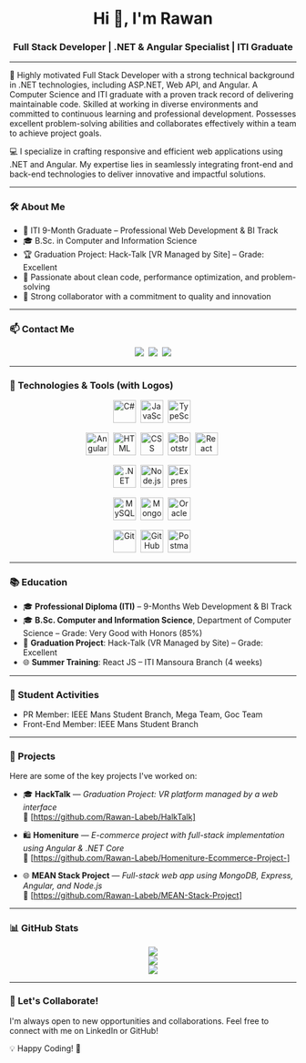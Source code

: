 <h1 align="center">Hi 👋, I'm Rawan </h1>
<h3 align="center">Full Stack Developer | .NET & Angular Specialist | ITI Graduate</h3>

---

🌟 Highly motivated Full Stack Developer with a strong technical background in .NET technologies, including ASP.NET, Web API, and Angular. A Computer Science and ITI graduate with a proven track record of delivering maintainable code. Skilled at working in diverse environments and committed to continuous learning and professional development. Possesses excellent problem-solving abilities and collaborates effectively within a team to achieve project goals.

💻 I specialize in crafting responsive and efficient web applications using .NET and Angular. My expertise lies in seamlessly integrating front-end and back-end technologies to deliver innovative and impactful solutions.

---

### 🛠 About Me

- 🔹 ITI 9-Month Graduate – Professional Web Development & BI Track  
- 🎓 B.Sc. in Computer and Information Science
- 🏆 Graduation Project: Hack-Talk [VR Managed by Site] – Grade: Excellent  
- 🧠 Passionate about clean code, performance optimization, and problem-solving  
- 🤝 Strong collaborator with a commitment to quality and innovation  

---



### 📫 Contact Me

<p align="center">
  <a href="mailto:rawanwaellabeb@gmail.com"><img src="https://img.shields.io/badge/Email-D14836?style=for-the-badge&logo=gmail&logoColor=white"/></a>&nbsp;
  <a href="https://www.linkedin.com/in/rawanlabeb/" target="_blank"><img src="https://img.shields.io/badge/LinkedIn-0077B5?style=for-the-badge&logo=linkedin&logoColor=white"/></a>&nbsp;
  <a href="https://github.com/Rawan-labeb" target="_blank"><img src="https://img.shields.io/badge/GitHub-000?style=for-the-badge&logo=github&logoColor=white"/></a>
</p>

---

### 🚀 Technologies & Tools (with Logos)

<div align="center">

  <!-- Languages -->
  <img src="https://cdn.jsdelivr.net/gh/devicons/devicon/icons/csharp/csharp-original.svg" title="C#" alt="C#" width="40" height="40"/>&nbsp;
  <img src="https://cdn.jsdelivr.net/gh/devicons/devicon/icons/javascript/javascript-original.svg" title="JavaScript" alt="JavaScript" width="40" height="40"/>&nbsp;
  <img src="https://cdn.jsdelivr.net/gh/devicons/devicon/icons/typescript/typescript-original.svg" title="TypeScript" alt="TypeScript" width="40" height="40"/>&nbsp;

  <!-- Front-End -->
  <img src="https://cdn.jsdelivr.net/gh/devicons/devicon/icons/angularjs/angularjs-original.svg" title="Angular" alt="Angular" width="40" height="40"/>&nbsp;
  <img src="https://cdn.jsdelivr.net/gh/devicons/devicon/icons/html5/html5-original.svg" title="HTML5" alt="HTML" width="40" height="40"/>&nbsp;
  <img src="https://cdn.jsdelivr.net/gh/devicons/devicon/icons/css3/css3-original.svg" title="CSS3" alt="CSS" width="40" height="40"/>&nbsp;
  <img src="https://cdn.jsdelivr.net/gh/devicons/devicon/icons/bootstrap/bootstrap-original.svg" title="Bootstrap" alt="Bootstrap" width="40" height="40"/>&nbsp;
  <img src="https://cdn.jsdelivr.net/gh/devicons/devicon/icons/react/react-original.svg" title="React" alt="React" width="40" height="40"/>&nbsp;

  <!-- Back-End -->
  <img src="https://cdn.jsdelivr.net/gh/devicons/devicon/icons/dot-net/dot-net-original.svg" title=".NET" alt=".NET" width="40" height="40"/>&nbsp;
  <img src="https://cdn.jsdelivr.net/gh/devicons/devicon/icons/nodejs/nodejs-original.svg" title="Node.js" alt="Node.js" width="40" height="40"/>&nbsp;
  <img src="https://cdn.jsdelivr.net/gh/devicons/devicon/icons/express/express-original.svg" title="Express" alt="Express" width="40" height="40"/>&nbsp;

  <!-- Databases -->
  <img src="https://cdn.jsdelivr.net/gh/devicons/devicon/icons/mysql/mysql-original.svg" title="MySQL" alt="MySQL" width="40" height="40"/>&nbsp;
  <img src="https://cdn.jsdelivr.net/gh/devicons/devicon/icons/mongodb/mongodb-original.svg" title="MongoDB" alt="MongoDB" width="40" height="40"/>&nbsp;
  <img src="https://cdn.jsdelivr.net/gh/devicons/devicon/icons/oracle/oracle-original.svg" title="Oracle" alt="Oracle" width="40" height="40"/>&nbsp;

  <!-- Tools -->
  <img src="https://cdn.jsdelivr.net/gh/devicons/devicon/icons/git/git-original.svg" title="Git" alt="Git" width="40" height="40"/>&nbsp;
  <img src="https://cdn.jsdelivr.net/gh/devicons/devicon/icons/github/github-original.svg" title="GitHub" alt="GitHub" width="40" height="40"/>&nbsp;
  <img src="https://cdn.jsdelivr.net/gh/devicons/devicon/icons/postman/postman-original.svg" title="Postman" alt="Postman" width="40" height="40"/>&nbsp;

</div>

---

### 📚 Education

- 🎓 **Professional Diploma (ITI)** – 9-Months Web Development & BI Track  
- 🎓 **B.Sc. Computer and Information Science**, Department of Computer Science – Grade: Very Good with Honors (85%)  
- 📘 **Graduation Project**: Hack-Talk (VR Managed by Site) – Grade: Excellent  
- 🌐 **Summer Training**: React JS – ITI Mansoura Branch (4 weeks)

---

### 🌟 Student Activities

- PR Member: IEEE Mans Student Branch, Mega Team, Goc Team  
- Front-End Member: IEEE Mans Student Branch


---

### 📌 Projects

Here are some of the key projects I've worked on:

- 🎓 **HackTalk** — *Graduation Project: VR platform managed by a web interface*  
  🔗 [https://github.com/Rawan-Labeb/HalkTalk]

- 🛍️ **Homeniture** — *E-commerce project with full-stack implementation using Angular & .NET Core*  
  🔗 [https://github.com/Rawan-Labeb/Homeniture-Ecommerce-Project-]

- 🌐 **MEAN Stack Project** — *Full-stack web app using MongoDB, Express, Angular, and Node.js*  
  🔗 [https://github.com/Rawan-Labeb/MEAN-Stack-Project]

  
---

### 📊 GitHub Stats

<p align="center">
  <img src="https://github-readme-stats.vercel.app/api?username=Rawan-Labeb&show_icons=true&theme=radical" />
  <br />
  <img src="https://github-readme-streak-stats.herokuapp.com/?user=Rawan-Labeb&theme=radical" />
  <br />
  <img src="https://github-readme-stats.vercel.app/api/top-langs/?username=Rawan-Labeb&layout=compact&theme=radical" />
</p>


---

### 🤝 Let's Collaborate!

I'm always open to new opportunities and collaborations. Feel free to connect with me on LinkedIn or GitHub!

💡 Happy Coding! 🚀
